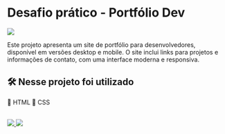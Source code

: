 # Desafio prático - Portfólio Dev

<p>
  <img src="https://github.com/user-attachments/assets/3c417e64-7095-4442-b1f2-43a33b28aded" align="center" />
</p>

Este projeto apresenta um site de portfólio para desenvolvedores, disponível em versões desktop e mobile. O site inclui links para projetos e informações de contato, com uma interface moderna e responsiva.

## 🛠️ Nesse projeto foi utilizado

🔹 HTML
🔹 CSS

<br />

<a href="https://portifolio-dev-six.vercel.app" target="_blank" class="deploy">
<img src="https://user-images.githubusercontent.com/71772559/178192066-d52e0cf7-906e-4baa-80f3-4b49dde153c0.png" />
</a>

<a href="https://www.figma.com/community/file/1387080701963671866/portfolio-dev" target="_blank" class="figma">
<img src="https://user-images.githubusercontent.com/71772559/178192253-4fe4757c-de57-4878-a38c-a483c25670b1.png" />
</a>
